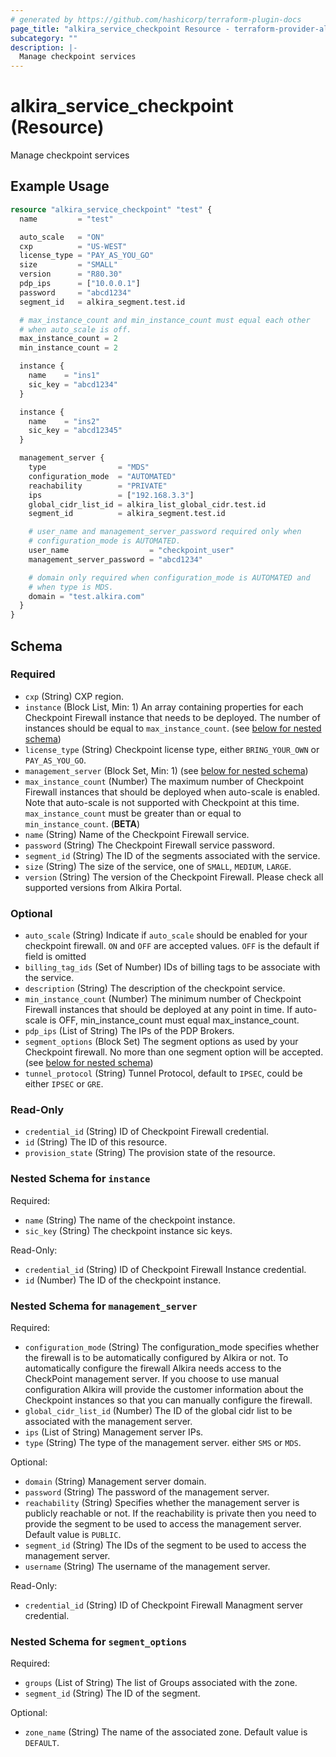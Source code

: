 ```yaml
---
# generated by https://github.com/hashicorp/terraform-plugin-docs
page_title: "alkira_service_checkpoint Resource - terraform-provider-alkira"
subcategory: ""
description: |-
  Manage checkpoint services
---
```


# alkira_service_checkpoint (Resource)

Manage checkpoint services

## Example Usage

```terraform
resource "alkira_service_checkpoint" "test" {
  name         = "test"

  auto_scale   = "ON"
  cxp          = "US-WEST"
  license_type = "PAY_AS_YOU_GO"
  size         = "SMALL"
  version      = "R80.30"
  pdp_ips      = ["10.0.0.1"]
  password     = "abcd1234"
  segment_id   = alkira_segment.test.id

  # max_instance_count and min_instance_count must equal each other
  # when auto_scale is off.
  max_instance_count = 2
  min_instance_count = 2

  instance {
    name    = "ins1"
    sic_key = "abcd1234"
  }

  instance {
    name    = "ins2"
    sic_key = "abcd12345"
  }

  management_server {
    type                = "MDS"
    configuration_mode  = "AUTOMATED"
    reachability        = "PRIVATE"
    ips                 = ["192.168.3.3"]
    global_cidr_list_id = alkira_list_global_cidr.test.id
    segment_id          = alkira_segment.test.id

    # user_name and management_server_password required only when
    # configuration_mode is AUTOMATED.
    user_name                  = "checkpoint_user"
    management_server_password = "abcd1234"

    # domain only required when configuration_mode is AUTOMATED and
    # when type is MDS.
    domain = "test.alkira.com"
  }
}
```

<!-- schema generated by tfplugindocs -->
## Schema

### Required

- `cxp` (String) CXP region.
- `instance` (Block List, Min: 1) An array containing properties for each Checkpoint Firewall instance that needs to be deployed. The number of instances should be equal to `max_instance_count`. (see [below for nested schema](#nestedblock--instance))
- `license_type` (String) Checkpoint license type, either `BRING_YOUR_OWN` or `PAY_AS_YOU_GO`.
- `management_server` (Block Set, Min: 1) (see [below for nested schema](#nestedblock--management_server))
- `max_instance_count` (Number) The maximum number of Checkpoint Firewall instances that should be deployed when auto-scale is enabled. Note that auto-scale is not supported with Checkpoint at this time. `max_instance_count` must be greater than or equal to `min_instance_count`. (**BETA**)
- `name` (String) Name of the Checkpoint Firewall service.
- `password` (String) The Checkpoint Firewall service password.
- `segment_id` (String) The ID of the segments associated with the service.
- `size` (String) The size of the service, one of `SMALL`, `MEDIUM`, `LARGE`.
- `version` (String) The version of the Checkpoint Firewall. Please check all supported versions from Alkira Portal.

### Optional

- `auto_scale` (String) Indicate if `auto_scale` should be enabled for your checkpoint firewall. `ON` and `OFF` are accepted values. `OFF` is the default if field is omitted
- `billing_tag_ids` (Set of Number) IDs of billing tags to be associate with the service.
- `description` (String) The description of the checkpoint service.
- `min_instance_count` (Number) The minimum number of Checkpoint Firewall instances that should be deployed at any point in time. If auto-scale is OFF, min_instance_count must equal max_instance_count.
- `pdp_ips` (List of String) The IPs of the PDP Brokers.
- `segment_options` (Block Set) The segment options as used by your Checkpoint firewall. No more than one segment option will be accepted. (see [below for nested schema](#nestedblock--segment_options))
- `tunnel_protocol` (String) Tunnel Protocol, default to `IPSEC`, could be either `IPSEC` or `GRE`.

### Read-Only

- `credential_id` (String) ID of Checkpoint Firewall credential.
- `id` (String) The ID of this resource.
- `provision_state` (String) The provision state of the resource.

<a id="nestedblock--instance"></a>
### Nested Schema for `instance`

Required:

- `name` (String) The name of the checkpoint instance.
- `sic_key` (String) The checkpoint instance sic keys.

Read-Only:

- `credential_id` (String) ID of Checkpoint Firewall Instance credential.
- `id` (Number) The ID of the checkpoint instance.


<a id="nestedblock--management_server"></a>
### Nested Schema for `management_server`

Required:

- `configuration_mode` (String) The configuration_mode specifies whether the firewall is to be automatically configured by Alkira or not. To automatically configure the firewall Alkira needs access to the CheckPoint management server. If you choose to use manual configuration Alkira will provide the customer information about the Checkpoint instances so that you can manually configure the firewall.
- `global_cidr_list_id` (Number) The ID of the global cidr list to be associated with the management server.
- `ips` (List of String) Management server IPs.
- `type` (String) The type of the management server. either `SMS` or `MDS`.

Optional:

- `domain` (String) Management server domain.
- `password` (String) The password of the management server.
- `reachability` (String) Specifies whether the management server is publicly reachable or not. If the reachability is private then you need to provide the segment to be used to access the management server. Default value is `PUBLIC`.
- `segment_id` (String) The IDs of the segment to be used to access the management server.
- `username` (String) The username of the management server.

Read-Only:

- `credential_id` (String) ID of Checkpoint Firewall Managment server credential.


<a id="nestedblock--segment_options"></a>
### Nested Schema for `segment_options`

Required:

- `groups` (List of String) The list of Groups associated with the zone.
- `segment_id` (String) The ID of the segment.

Optional:

- `zone_name` (String) The name of the associated zone. Default value is `DEFAULT`.


